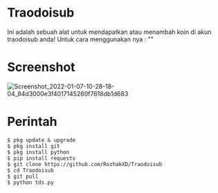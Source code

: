 # Traodoisub
Ini adalah sebuah alat untuk mendapatkan atau menambah koin di akun traodoisub anda!
Untuk cara menggunakan nya : ""

# Screenshot
![Screenshot_2022-01-07-10-28-18-04_84d3000e3f4017145260f7618db1d683](https://user-images.githubusercontent.com/65714340/150501410-22c9686d-196c-4f0c-b8b5-d23e03f4d085.png)

# Perintah
    $ pkg update & upgrade
    $ pkg install git
    $ pkg install python
    $ pip install requests
    $ git clone https://github.com/RozhakXD/Traodoisub
    $ cd Traodoisub
    $ git pull
    $ python tds.py
